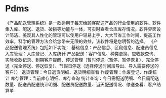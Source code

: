 # Pdms
 《产品配送管理系统》是一款适用于每天给顾客配送产品的行业使用的软件。软件集入库、配送、退货、破损等功能与一体，可实时查看仓库库存情况。软件界面设计简洁、美观其人性化的管理可以使用户轻易上手，大大节省工作时间，提高工作效率。科学的管理方法会给您带来无限的效益，该软件将是您明智的选择。 《产品配送管理系统》包括如下功能： 基础信息：产品信息、区段信息、配送员信息 入库管理：入库登记、入库统计 产品配送：客户信息、种类更换、应收款查询、实际收款记录、到期客户提醒、停送管理（暂时停送（暂停、暂停恢复）、完全停送（完全停送、停送恢复）、节假日停送（选择停送时间段导出、导入需要停送的客户）） 退货管理：今日退货明细、退货明细查看 作废管理：作废登记、作废统计 库存管理：当前库存明细、库存查询 统计查询：今日需配送明细、今日需配送数量、配送员配送统计明细、配送员配送数量、当天配送情况、停送查看、客户结算单
